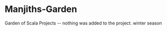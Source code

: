 Manjiths-Garden
===============

Garden of Scala Projects
-- nothing was added to the project. winter season
